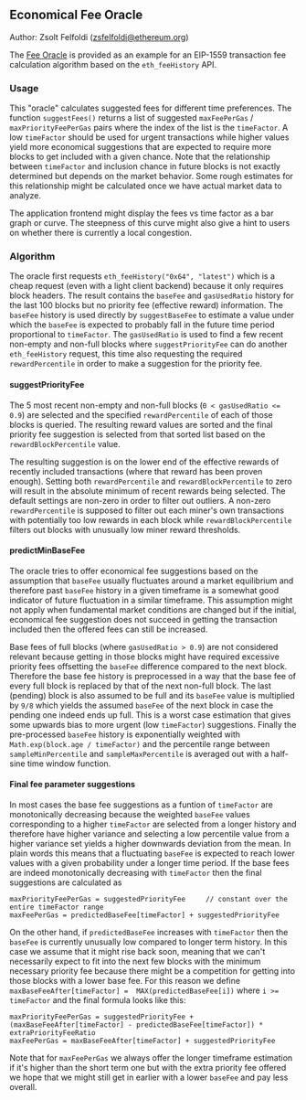 ## Economical Fee Oracle

Author: Zsolt Felfoldi (zsfelfoldi@ethereum.org)

The [Fee Oracle](https://github.com/zsfelfoldi/feehistory/blob/main/js/feeOracle.js) is provided as an example for an EIP-1559 transaction fee calculation algorithm based on the `eth_feeHistory` API.

### Usage

This "oracle" calculates suggested fees for different time preferences. The function `suggestFees()` returns a list of suggested `maxFeePerGas` / `maxPriorityFeePerGas` pairs where the index of the list is the `timeFactor`. A low `timeFactor` should be used for urgent transactions while higher values yield more economical suggestions that are expected to require more blocks to get included with a given chance. Note that the relationship between `timeFactor` and inclusion chance in future blocks is not exactly determined but depends on the market behavior. Some rough estimates for this relationship might be calculated once we have actual market data to analyze.

The application frontend might display the fees vs time factor as a bar graph or curve. The steepness of this curve might also give a hint to users on whether there is currently a local congestion.

### Algorithm

The oracle first requests `eth_feeHistory("0x64", "latest")` which is a cheap request (even with a light client backend) because it only requires block headers. The result contains the `baseFee` and `gasUsedRatio` history for the last 100 blocks but no priority fee (effective reward) information. The `baseFee` history is used directly by `suggestBaseFee` to estimate a value under which the `baseFee` is expected to probably fall in the future time period proportional to `timeFactor`. The `gasUsedRatio` is used to find a few recent non-empty and non-full blocks where `suggestPriorityFee` can do another `eth_feeHistory` request, this time also requesting the required `rewardPercentile` in order to make a suggestion for the priority fee.

#### suggestPriorityFee

The 5 most recent non-empty and non-full blocks (`0 < gasUsedRatio <= 0.9`) are selected and the specified `rewardPercentile` of each of those blocks is queried. The resulting reward values are sorted and the final priority fee suggestion is selected from that sorted list based on the `rewardBlockPercentile` value.

The resulting suggestion is on the lower end of the effective rewards of recently included transactions (where that reward has been proven enough). Setting both `rewardPercentile` and `rewardBlockPercentile` to zero will result in the absolute minimum of recent rewards being selected. The default settings are non-zero in order to filter out outliers. A non-zero `rewardPercentile` is supposed to filter out each miner's own transactions with potentially too low rewards in each block while `rewardBlockPercentile` filters out blocks with unusually low miner reward thresholds.

#### predictMinBaseFee

The oracle tries to offer economical fee suggestions based on the assumption that `baseFee` usually fluctuates around a market equilibrium and therefore past `baseFee` history in a given timeframe is a somewhat good indicator of future fluctuation in a similar timeframe. This assumption might not apply when fundamental market conditions are changed but if the initial, economical fee suggestion does not succeed in getting the transaction included then the offered fees can still be increased.

Base fees of full blocks (where `gasUsedRatio > 0.9`) are not considered relevant because getting in those blocks might have required excessive priority fees offsetting the `baseFee` difference compared to the next block. Therefore the base fee history is preprocessed in a way that the base fee of every full block is replaced by that of the next non-full block. The last (pending) block is also assumed to be full and its `baseFee` value is multiplied by `9/8` which yields the assumed `baseFee` of the next block in case the pending one indeed ends up full. This is a worst case estimation that gives some upwards bias to more urgent (low `timeFactor`) suggestions. Finally the pre-processed `baseFee` history is exponentially weighted with `Math.exp(block.age / timeFactor)` and the percentile range between `sampleMinPercentile` and `sampleMaxPercentile` is averaged out with a half-sine time window function.

#### Final fee parameter suggestions

In most cases the base fee suggestions as a funtion of `timeFactor` are monotonically decreasing because the weighted `baseFee` values corresponding to a higher `timeFactor` are selected from a longer history and therefore have higher variance and selecting a low percentile value from a higher variance set yields a higher downwards deviation from the mean. In plain words this means that a fluctuating `baseFee` is expected to reach lower values with a given probability under a longer time period. If the base fees are indeed monotonically decreasing with `timeFactor` then the final suggestions are calculated as

```
maxPriorityFeePerGas = suggestedPriorityFee		// constant over the entire timeFactor range
maxFeePerGas = predictedBaseFee[timeFactor] + suggestedPriorityFee
```

On the other hand, if `predictedBaseFee` increases with `timeFactor` then the `baseFee` is currently unusually low compared to longer term history. In this case we assume that it might rise back soon, meaning that we can't necessarily expect to fit into the next few blocks with the minimum necessary priority fee because there might be a competition for getting into those blocks with a lower base fee. For this reason we define `maxBaseFeeAfter[timeFactor] =  MAX(predictedBaseFee[i])` where `i >= timeFactor` and the final formula looks like this:

```
maxPriorityFeePerGas = suggestedPriorityFee	+ (maxBaseFeeAfter[timeFactor] - predictedBaseFee[timeFactor]) * extraPriorityFeeRatio
maxFeePerGas = maxBaseFeeAfter[timeFactor] + suggestedPriorityFee
```

Note that for `maxFeePerGas` we always offer the longer timeframe estimation if it's higher than the short term one but with the extra priority fee offered we hope that we might still get in earlier with a lower `baseFee` and pay less overall.
